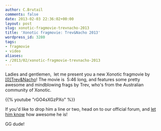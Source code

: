 ```yaml
---
author: C.Brutail
comments: false
date: 2013-02-03 22:36:02+00:00
layout: post
slug: xonotic-fragmovie-trevnacho-2013
title: 'Xonotic fragmovie: Trev&Nacho 2013'
wordpress_id: 3280
tags:
- fragmovie
- video
aliases:
- /2013/02/xonotic-fragmovie-trevnacho-2013
---
```


Ladies and gentlemen,  let me present you a new Xonotic fragmovie by [[0]](http://stats.xonotic.org/player/716)[Trev&Nacho](http://stats.xonotic.org/player/716)!
The movie is  5:46 long, and features some pretty awesome and mindblowing frags by Trev, who's from the Australian community of Xonotic.

{{% youtube "rGO4sXGzPXo" %}}

If you'd like to drop him a line or two, head on to our official forum, and [let him know](http://forums.xonotic.org/showthread.php?tid=3918) how awesome he is!

GG dude!
